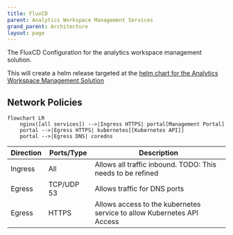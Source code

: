 ```yaml
---
title: FluxCD
parent: Analytics Workspace Management Services
grand_parent: Architecture
layout: page
---
```


The FluxCD Configuration for the analytics workspace management solution.

This will create a helm release targeted at the [helm chart for the Analytics Workspace Management Solution](../../../helm/analytics-workspace-management/docs/chart.md)

## Network Policies

```mermaid
flowchart LR
    nginx([all services]) -->|Ingress HTTPS| portal[Management Portal] 
    portal -->|Egress HTTPS| kubernetes[[Kubernetes API]]
    portal -->|Egress DNS| coredns
```

| Direction | Ports/Type | Description |
| --- | --- | --- |
| Ingress | All | Allows all traffic inbound. TODO: This needs to be refined |
| Egress | TCP/UDP 53 | Allows traffic for DNS ports |
| Egress | HTTPS | Allows access to the kubernetes service to allow Kubernetes API Access |